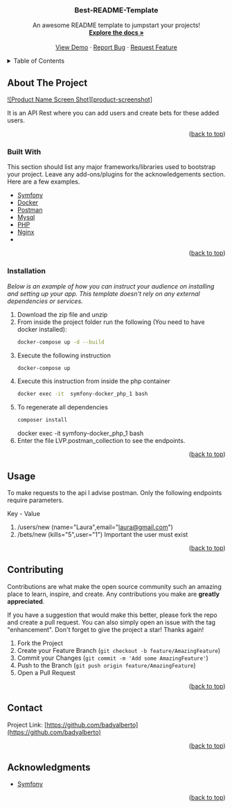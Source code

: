 <div id="top"></div>

<!-- PROJECT LOGO -->
<br />
<div align="center">

  <h3 align="center">Best-README-Template</h3>

  <p align="center">
    An awesome README template to jumpstart your projects!
    <br />
    <a href="https://github.com/othneildrew/Best-README-Template"><strong>Explore the docs »</strong></a>
    <br />
    <br />
    <a href="https://github.com/othneildrew/Best-README-Template">View Demo</a>
    ·
    <a href="https://github.com/othneildrew/Best-README-Template/issues">Report Bug</a>
    ·
    <a href="https://github.com/othneildrew/Best-README-Template/issues">Request Feature</a>
  </p>
</div>



<!-- TABLE OF CONTENTS -->
<details>
  <summary>Table of Contents</summary>
  <ol>
    <li>
      <a href="#about-the-project">About The Project</a>
      <ul>
        <li><a href="#built-with">Built With</a></li>
      </ul>
    </li>
    <li><a href="#installation">Installation</a></li>
    <li><a href="#usage">Usage</a></li>
    <li><a href="#roadmap">Roadmap</a></li>
    <li><a href="#contributing">Contributing</a></li>
    <li><a href="#contact">Contact</a></li>
    <li><a href="#acknowledgments">Acknowledgments</a></li>
  </ol>
</details>



<!-- ABOUT THE PROJECT -->
## About The Project

[![Product Name Screen Shot][product-screenshot]](https://example.com)

It is an API Rest where you can add users and create bets for these added users.

<p align="right">(<a href="#top">back to top</a>)</p>



### Built With

This section should list any major frameworks/libraries used to bootstrap your project. Leave any add-ons/plugins for the acknowledgements section. Here are a few examples.

* [Symfony](https://symfony.com/)
* [Docker](https://docker.com/)
* [Postman](https://postman.com/)
* [Mysql](https://mysql.com/)
* [PHP](https://php.net/)
* [Nginx](https://nginx.com/)
* 
<p align="right">(<a href="#top">back to top</a>)</p>



<!-- GETTING STARTED -->

### Installation

_Below is an example of how you can instruct your audience on installing and setting up your app. This template doesn't rely on any external dependencies or services._

1. Download the zip file and unzip
2. From inside the project folder run the following (You need to have docker installed):
   ```sh
   docker-compose up -d --build
   ```
3. Execute the following instruction
   ```sh
   docker-compose up
   ```
4. Execute this instruction from inside the php container
   ```sh
   docker exec -it  symfony-docker_php_1 bash
   ```
5. To regenerate all dependencies
   ```sh
   composer install
   ```
   docker exec -it  symfony-docker_php_1 bash
6. Enter the file LVP.postman_collection to see the endpoints.

<p align="right">(<a href="#top">back to top</a>)</p>



<!-- USAGE EXAMPLES -->
## Usage

To make requests to the api I advise postman. Only the following endpoints require parameters.

Key - Value
1. /users/new (name="Laura",email="laura@gmail.com")
2. /bets/new (kills="5",user="1") 
Important the user must exist

<p align="right">(<a href="#top">back to top</a>)</p>


<!-- CONTRIBUTING -->
## Contributing

Contributions are what make the open source community such an amazing place to learn, inspire, and create. Any contributions you make are **greatly appreciated**.

If you have a suggestion that would make this better, please fork the repo and create a pull request. You can also simply open an issue with the tag "enhancement".
Don't forget to give the project a star! Thanks again!

1. Fork the Project
2. Create your Feature Branch (`git checkout -b feature/AmazingFeature`)
3. Commit your Changes (`git commit -m 'Add some AmazingFeature'`)
4. Push to the Branch (`git push origin feature/AmazingFeature`)
5. Open a Pull Request

<p align="right">(<a href="#top">back to top</a>)</p>



<!-- CONTACT -->
## Contact

Project Link: [https://github.com/badyalberto](https://github.com/badyalberto)

<p align="right">(<a href="#top">back to top</a>)</p>



<!-- ACKNOWLEDGMENTS -->
## Acknowledgments

* [Symfony](https://symfony.com)

<p align="right">(<a href="#top">back to top</a>)</p>

